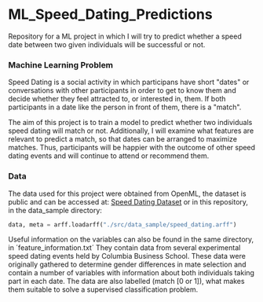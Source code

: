 # **ML_Speed_Dating_Predictions**

Repository for a ML project in which I will try to predict whether a speed date between two given individuals will be successful or not.

### **Machine Learning Problem**

Speed Dating is a social activity in which participans have short "dates" or conversations with other participants in order to get to know them and decide whether they feel attracted to, or interested in, them. If both participants in a date like the person in front of them, there is a "match".

The aim of this project is to train a model to predict whether two individuals speed dating will match or not. Additionally, I will examine what features are relevant to predict a match, so that dates can be arranged to maximize matches. Thus, participants will be happier with the outcome of other speed dating events and will continue to attend or recommend them.

### **Data**

The data used for this project were obtained from OpenML, the dataset is public and can be accessed at: [Speed Dating Dataset](https://www.openml.org/search?type=data&sort=runs&status=active&id=40536) or in this repository, in the data_sample directory:
```python
data, meta = arff.loadarff("./src/data_sample/speed_dating.arff")
```
Useful information on the variables can also be found in the same directory, in ´feature_information.txt´
They contain data from several experimental speed dating events held by Columbia Business School. These data were originally gathered to determine gender differences in mate selection and contain a number of variables with information about both individuals taking part in each date. The data are also labelled (match [0 or 1]), what makes them suitable to solve a supervised classification problem.